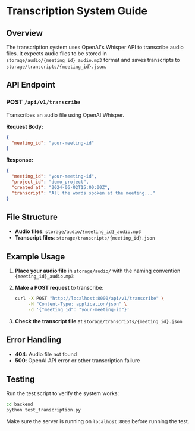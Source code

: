 # Transcription System Guide

## Overview

The transcription system uses OpenAI's Whisper API to transcribe audio files. It expects audio files to be stored in `storage/audio/{meeting_id}_audio.mp3` format and saves transcripts to `storage/transcripts/{meeting_id}.json`.

## API Endpoint

### POST `/api/v1/transcribe`

Transcribes an audio file using OpenAI Whisper.

**Request Body:**

```json
{
  "meeting_id": "your-meeting-id"
}
```

**Response:**

```json
{
  "meeting_id": "your-meeting-id",
  "project_id": "demo_project",
  "created_at": "2024-06-02T15:00:00Z",
  "transcript": "All the words spoken at the meeting..."
}
```

## File Structure

- **Audio files**: `storage/audio/{meeting_id}_audio.mp3`
- **Transcript files**: `storage/transcripts/{meeting_id}.json`

## Example Usage

1. **Place your audio file** in `storage/audio/` with the naming convention `{meeting_id}_audio.mp3`

2. **Make a POST request** to transcribe:

   ```bash
   curl -X POST "http://localhost:8000/api/v1/transcribe" \
        -H "Content-Type: application/json" \
        -d '{"meeting_id": "your-meeting-id"}'
   ```

3. **Check the transcript file** at `storage/transcripts/{meeting_id}.json`

## Error Handling

- **404**: Audio file not found
- **500**: OpenAI API error or other transcription failure

## Testing

Run the test script to verify the system works:

```bash
cd backend
python test_transcription.py
```

Make sure the server is running on `localhost:8000` before running the test.
